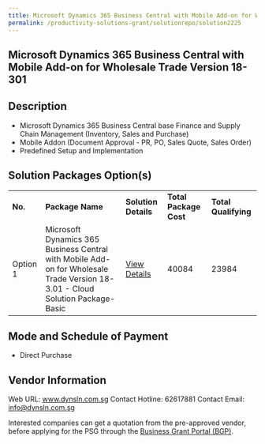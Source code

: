 ```yaml
---
title: Microsoft Dynamics 365 Business Central with Mobile Add-on for Wholesale Trade Version 18-3.01
permalink: /productivity-solutions-grant/solutionrepo/solution2225
---
```


## Microsoft Dynamics 365 Business Central with Mobile Add-on for Wholesale Trade Version 18-301

## Description

- Microsoft Dynamics 365 Business Central base Finance and Supply Chain Management (Inventory, Sales and Purchase)
- Mobile Addon (Document Approval - PR, PO, Sales Quote, Sales Order)
- Predefined Setup and Implementation

## Solution Packages Option(s)

<table>
<tr>
<td><b>No.</b></td>
<td><b>Package Name</b></td>
<td><b>Solution Details</b></td>
<td><b>Total Package Cost</b></td>
<td><b>Total Qualifying</b></td>
</tr>
<tr>
<td>Option 1</td>
<td>Microsoft Dynamics 365 Business Central with Mobile Add-on for Wholesale Trade Version 18-3.01 - Cloud Solution Package-Basic</td>
<td><a href='https://www.gobusiness.gov.sg/images/psg/DynamicSolutions20200274_Desensitised_Annex_3_Part_1.pdf'>View Details</a></td>
<td>40084</td>
<td>23984</td>
</tr>
</table>

## Mode and Schedule of Payment

 - Direct Purchase

## Vendor Information

 Web URL: www.dynsln.com.sg 
Contact Hotline: 62617881 
Contact Email: info@dynsln.com.sg 


Interested companies can get a quotation from the pre-approved vendor, before applying for the PSG through the <a href='https://www.businessgrants.gov.sg/'>Business Grant Portal (BGP)</a>.

<script src="/jquery/resize-tables.js"></script>
